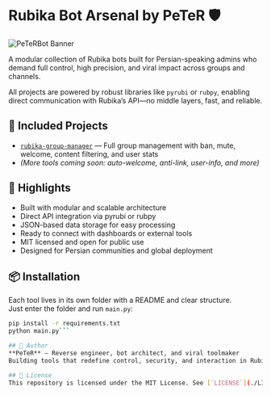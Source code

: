 # Rubika Bot Arsenal by PeTeR 🛡️

![PeTeRBot Banner](./assets/banner.png)

A modular collection of Rubika bots built for Persian-speaking admins who demand full control, high precision, and viral impact across groups and channels.

All projects are powered by robust libraries like `pyrubi` or `rubpy`, enabling direct communication with Rubika’s API—no middle layers, fast, and reliable.

## 🔧 Included Projects
- [`rubika-group-manager`](./rubika-group-manager) — Full group management with ban, mute, welcome, content filtering, and user stats  
- *(More tools coming soon: auto-welcome, anti-link, user-info, and more)*

## 🚀 Highlights
- Built with modular and scalable architecture  
- Direct API integration via pyrubi or rubpy  
- JSON-based data storage for easy processing  
- Ready to connect with dashboards or external tools  
- MIT licensed and open for public use  
- Designed for Persian communities and global deployment

## 📦 Installation
Each tool lives in its own folder with a README and clear structure.  
Just enter the folder and run `main.py`:

```bash
pip install -r requirements.txt  
python main.py```

## 🧠 Author
**PeTeR** — Reverse engineer, bot architect, and viral toolmaker  
Building tools that redefine control, security, and interaction in Rubika.

## 📄 License
This repository is licensed under the MIT License. See [`LICENSE`](./LICENSE) for details.
